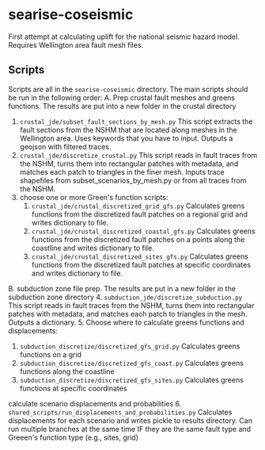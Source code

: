 # searise-coseismic
First attempt at calculating uplift for the national seismic hazard model. Requires Wellington area fault mesh files.

## Scripts
Scripts are all in the `searise-coseismic` directory. The main scripts should be run in the following 
order:
A. Prep crustal fault meshes and greens functions. The results are put into a new folder in the crustal directory
1. `crustal_jde/subset_fault_sections_by_mesh.py` This script extracts the fault sections from the NSHM that are 
   located 
   along meshes in the Wellington area. Uses keywords that you have to input. Outputs a geojson with filtered traces.
2. `crustal_jde/discretize_crustal.py` This script reads in fault traces from the NSHM, turns them into rectangular 
   patches with metadata, and matches each patch to triangles in the finer mesh. Inputs trace shapefiles from 
   subset_scenarios_by_mesh.py or from all  traces from the NSHM.
3. choose one or more Green's function scripts:
   1. `crustal_jde/crustal_discretized_grid_gfs.py` Calculates greens functions from the discretized fault patches on a 
      regional grid and writes dictionary to file.
   2. `crustal_jde/crustal_discretized_coastal_gfs.py` Calculates greens functions from the discretized fault patches 
      on a points along the coastline and writes dictionary to file.
   3. `crustal_jde/crustal_discretized_sites_gfs.py` Calculates greens functions from the discretized fault patches at 
      specific coordinates and writes dictionary to file.
   
B. subduction zone file prep. The results are put in a new folder in the subduction zone directory
4. `subduction_jde/discretize_subduction.py` This script reads in fault traces from the NSHM, turns them into 
   rectangular patches with metadata, and matches each patch to triangles in the mesh. Outputs a dictionary.
5. Choose where to calculate greens functions and displacements:
   1. `subduction_discretize/discretized_gfs_grid.py` Calculates greens functions on a grid
   2. `subduction_discretize/discretized_gfs_coast.py` Calculates greens functions along the coastline
   3. `subduction_discretize/discretized_gfs_sites.py` Calculates greens functions at specific coordinates

calculate scenario displacements and probabilities
6. `shared_scripts/run_displacements_and_probabilities.py` Calculates displacements for each scenario and writes 
   pickle to results directory. Can run multiple branches at the same time IF they are the same fault type and 
   Greeen's function type (e.g., sites, grid)
   

